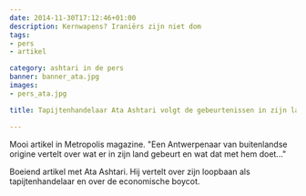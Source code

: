 ```yaml
---
date: 2014-11-30T17:12:46+01:00
description: Kernwapens? Iraniërs zijn niet dom
tags:
- pers
- artikel

category: ashtari in de pers
banner: banner_ata.jpg
images:
- pers_ata.jpg

title: Tapijtenhandelaar Ata Ashtari volgt de gebeurtenissen in zijn land op de voet

---
```


Mooi artikel in Metropolis magazine.
"Een Antwerpenaar van buitenlandse origine vertelt over wat er in zijn land gebeurt en wat dat met hem doet..."

<!--more-->

Boeiend artikel met Ata Ashtari. Hij vertelt over zijn loopbaan als tapijtenhandelaar en over de economische boycot.

